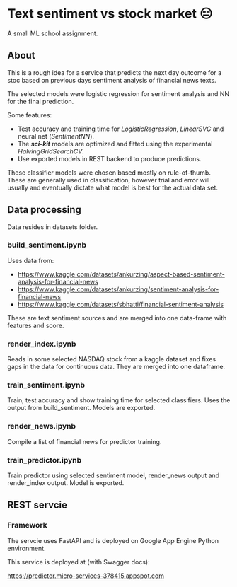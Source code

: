 # Text sentiment vs stock market :expressionless:

A small ML school assignment.

## About

This is a rough idea for a service that predicts the next day outcome for a stoc based on previous days sentiment analysis of financial news texts.

The selected models were logistic regression for sentiment analysis and NN for the final prediction.

Some features:

* Test accuracy and training time for *LogisticRegression*, *LinearSVC* and neural net (*SentimentNN*).
* The ***sci-kit*** models are optimized and fitted using the experimental *HalvingGridSearchCV*.
* Use exported models in REST backend to produce predictions.

These classifier models were chosen based mostly on rule-of-thumb. These are generally used in classification, however trial and error will usually and eventually dictate what model is best for the actual data set.

## Data processing

Data resides in datasets folder.

### build_sentiment.ipynb

Uses data from:

* https://www.kaggle.com/datasets/ankurzing/aspect-based-sentiment-analysis-for-financial-news
* https://www.kaggle.com/datasets/ankurzing/sentiment-analysis-for-financial-news
* https://www.kaggle.com/datasets/sbhatti/financial-sentiment-analysis

These are text sentiment sources and are merged into one data-frame with features and score.

### render_index.ipynb

Reads in some selected NASDAQ stock from a kaggle dataset and fixes gaps in the data for continuous data. They are merged into one dataframe.

### train_sentiment.ipynb

Train, test accuracy and show training time for selected classifiers. Uses the output from build_sentiment.
Models are exported.

### render_news.ipynb

Compile a list of financial news for predictor training.

### train_predictor.ipynb

Train predictor using selected sentiment model, render_news output and render_index output.
Model is exported.

## REST servcie

### Framework

The servcie uses FastAPI and is deployed on Google App Engine Python environment.

This service is deployed at (with Swagger docs):

https://predictor.micro-services-378415.appspot.com
